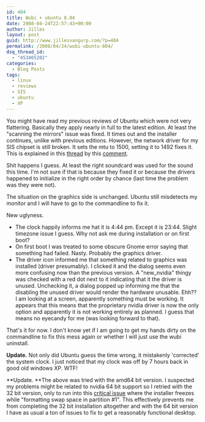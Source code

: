 ```yaml
---
id: 404
title: Wubi + ubuntu 8.04
date: 2008-04-24T22:57:43+00:00
author: Jilles
layout: post
guid: http://www.jillesvangurp.com/?p=404
permalink: /2008/04/24/wubi-ubuntu-804/
dsq_thread_id:
  - "453465202"
categories:
  - Blog Posts
tags:
  - linux
  - reviews
  - SIS
  - ubuntu
  - XP
---
```

You might have read my previous reviews of Ubuntu which were not very flattering. Basically they apply nearly in full to the latest edition. At least the "scanning the mirrors" issue was fixed. It times out and the installer continues, unlike with previous editions. However, the network driver for my SIS chipset is still broken. It sets the mtu to 1500, setting it to 1492 fixes it. This is explained in this [thread](http://ubuntuforums.org/showthread.php?t=395712) by this [comment](http://ubuntuforums.org/showpost.php?p=2670842&postcount=6).

Shit happens I guess. At least the right soundcard was used for the sound this time. I'm not sure if that is because they fixed it or because the drivers happened to initialize in the right order by chance (last time the problem was they were not).

The situation on the graphics side is unchanged. Ubuntu still misdetects my monitor and I will have to go to the commandline to fix it.

New uglyness.

- The clock happily informs me hat it is 4:44 pm. Except it is 23:44. Slight timezone issue I guess. Why not ask me during installation or on first boot?
- On first boot I was treated to some obscure Gnome error saying that something had failed. Nasty. Probably the graphics driver.
- The driver icon informed me that something related to graphics was installed (driver presumably). I clicked it and the dialog seems even more confusing now than the previous version. A "new_nvidia" thingy was checked with a red dot next to it indicating that it the driver is unused. Unchecking it, a dialog popped up informing me that the disabling the unused driver would render the hardware unusable. Ehh?? I am looking at a screen, apparently something must be working. It appears that this means that the proprietary nvidia driver is now the only option and apparently it is not working entirely as planned. I guess that means no eyecandy for me (was looking forward to that).

That's it for now. I don't know yet if I am going to get my hands dirty on the commandline to fix this mess again or whether I will just use the wubi uninstall.

**Update.** Not only did Ubuntu guess the time wrong, it mistakenly 'corrected' the system clock. I just noticed that my clock was off by 7 hours back in good old windows XP. WTF!

**Update. **The above was tried with the amd64 bit version. I suspected my problems might be related to nvidia 64 bit support so I retried with the 32 bit version, only to run into this [critical issue](http://ubuntuforums.org/showthread.php?t=766320) where the installer freezes while "formatting swap space in partition #1". This effectively prevents me from completing the 32 bit installation altogether and with the 64 bit version I have as usual a ton of issues to fix to get a reasonably functional desktop.